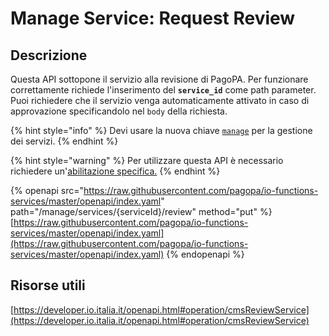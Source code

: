 # Manage Service: Request Review

## Descrizione

Questa API sottopone il servizio alla revisione di PagoPA. Per funzionare correttamente richiede l'inserimento del **`service_id`** come path parameter. Puoi richiedere che il servizio venga automaticamente attivato in caso di approvazione specificandolo nel `body` della richiesta.

{% hint style="info" %}
Devi usare la nuova chiave [`manage`](../../funzionalita/pubblicare-un-servizio/chiave-manage/chiave-manage.md) per la gestione dei servizi.&#x20;
{% endhint %}

{% hint style="warning" %}
Per utilizzare questa API è necessario richiedere un'[abilitazione specifica.](../../abilitazioni/gestione-dei-servizi.md)
{% endhint %}

{% openapi src="https://raw.githubusercontent.com/pagopa/io-functions-services/master/openapi/index.yaml" path="/manage/services/{serviceId}/review" method="put" %}
[https://raw.githubusercontent.com/pagopa/io-functions-services/master/openapi/index.yaml](https://raw.githubusercontent.com/pagopa/io-functions-services/master/openapi/index.yaml)
{% endopenapi %}

## Risorse utili

[https://developer.io.italia.it/openapi.html#operation/cmsReviewService](https://developer.io.italia.it/openapi.html#operation/cmsReviewService)

